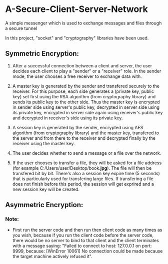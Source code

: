 # A-Secure-Client-Server-Network
A simple messenger which is used to exchange messages and files through a secure tunnel

In this project, "socket" and "cryptography" libraries have been used.

## Symmetric Encryption:
1. After a successful connection between a client and server, the user decides each client to play a "sender" or a "receiver" role. In the sender mode, the user chooses a free receiver to exchange data with.

2. A master key is generated by the sender and transfered securely to the receiver. For this purpose, each side generates a (private key, public key) set first using the RSA algorithm (from cryptography library) and sends its public key to the other side. Thus the master key is encrypted in sender side using server's public key, decrypted in server side using its private key, encrypted in server side again using receiver's public key and decrypted in receiver's side using its private key.  

3. A session key is generated by the sender, encrypted using AES algorithm (from cryptography library) and the master key, transfered to the server and from there to the receiver and decrypted finally by the receiver using the master key.

4. The user decides whether to send a message or a file over the network.

5. If the user chooses to transfer a file, they will be asked for a file address (for example C:/Users/user/Desktop/book.**jpg**). The file will then be transfered bit by bit. There's also a session key expire time (5 seconds) that is particularly used for transfering large files. If transfering a file does not finish before this period, the session will get exprired and a new session key will be created. 



## Asymmetric Encryption:

### Note:
- First run the server code and then run then client code as many times as you wish, because if you run the client code before the server code, there would be no server to bind to that client and the client terminates with a message saying: "Failed to connect to host: 127.0.0.1 on port: 9999, because: [WinError 10061] No connection could be made because the target machine actively refused it".
